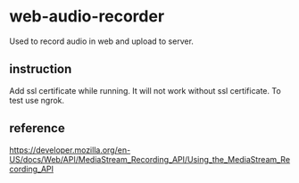 # web-audio-recorder
Used to record audio in web and upload to server.
## instruction
Add ssl certificate while running.  It will not work without ssl certificate.  To test use ngrok.
## reference
https://developer.mozilla.org/en-US/docs/Web/API/MediaStream_Recording_API/Using_the_MediaStream_Recording_API
